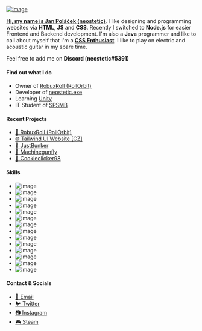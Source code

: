 [![image](https://user-images.githubusercontent.com/83291717/166122462-92e21d06-f83f-419c-9c95-d0e492637454.png)](https://neostetic.github.io)


[**Hi, my name is Jan Poláček (neostetic)**](https://github.com/neostetic). I like designing and programming websites via **HTML**, **JS** and **CSS**. Recently I switched to **Node.js** for easier Frontend and Backend development. I'm also a **Java** programmer and like to call about myself that I'm a [**CSS Enthusiast**](https://neostetic.github.io). I like to play on electric and acoustic guitar in my spare time.

Feel free to add me on **Discord (neostetic#5391)**

#### Find out what I do
 - Owner of [RobuxRoll (RollOrbit)](https://github.com/RobuxRoll)
 - Developer of [neostetic.exe](https://neostetic.github.io/)
 - Learning [Unity](https://unity.com)
 - IT Student of [SPSMB](https://github.com/SPSMB)

#### Recent Projects
 - [🎲 RobuxRoll (RollOrbit)](https://jealous-enshrined-cilantro.glitch.me/)
 - [🌐 Tailwind UI Website [CZ]](https://neostetic.github.io/Tailwind-UI-Website)
 - [🧱 JustBunker](https://github.com/neostetic/project)
 - [📝 Machinegunfly](https://machinegunfly.github.io)
 - [🍪 Cookieclicker98](https://cookieclicker98.github.io)

#### Skills
 - ![image](https://img.shields.io/badge/Adobe%20after%20affects-CF96FD?style=for-the-badge&logo=Adobe%20after%20effects&logoColor=393665)
 - ![image](https://img.shields.io/badge/Adobe%20Illustrator-FF9A00?style=for-the-badge&logo=adobe%20illustrator&logoColor=white)
 - ![image](https://img.shields.io/badge/Adobe%20Photoshop-31A8FF?style=for-the-badge&logo=Adobe%20Photoshop&logoColor=black)
 - ![image](https://img.shields.io/badge/C-00599C?style=for-the-badge&logo=c&logoColor=white)
 - ![image](https://img.shields.io/badge/CSS3-1572B6?style=for-the-badge&logo=css3&logoColor=white)
 - ![image](https://img.shields.io/badge/Express.js-000000?style=for-the-badge&logo=express&logoColor=white)
 - ![image](https://img.shields.io/badge/Heroku-430098?style=for-the-badge&logo=heroku&logoColor=white)
 - ![image](https://img.shields.io/badge/HTML5-E34F26?style=for-the-badge&logo=html5&logoColor=white)
 - ![image](https://img.shields.io/badge/Java-ED8B00?style=for-the-badge&logo=java&logoColor=white)
 - ![image](https://img.shields.io/badge/JavaScript-323330?style=for-the-badge&logo=javascript&logoColor=F7DF1E)
 - ![image](https://img.shields.io/badge/Node.js-339933?style=for-the-badge&logo=nodedotjs&logoColor=white)
 - ![image](https://img.shields.io/badge/npm-CB3837?style=for-the-badge&logo=npm&logoColor=white)
 - ![image](https://img.shields.io/badge/Pug-E3C29B?style=for-the-badge&logo=pug&logoColor=black)
 - ![image](https://img.shields.io/badge/React-20232A?style=for-the-badge&logo=react&logoColor=61DAFB)


#### Contact & Socials
 - [📧 Email](mailto:gg.polacek@gmail.com)
 - [🐦 Twitter](https://twitter.com/neostetic)
 - [📷 Instagram](https://www.instagram.com/honzikalejinej)
 - [🎮 Steam](https://steamcommunity.com/id/pixel08)

<!--
  <a href="https://neostetic.github.io">
    <p align="center">
      <img src="https://i.giphy.com/media/JWOJsD0HvNpJ7K0XFk/giphy.webp"><br>
      <img src="https://user-images.githubusercontent.com/83291717/145250762-d9f11d2e-1405-4532-b72a-5c83feae19d9.png"><br>
    </p>
  </a>
  <p align="center">
  <h4 align="center">
    Owner of <a href="https://github.com/RobuxRoll">RobuxRoll (RollOrbit)</a><br>
    Developer of <a href="https://neostetic.github.io/Tailwind-UI-Website/">Tailwind UI Website [CZ]</a><br>
    Developer of <a href="https://github.com/cookieclicker98">Cookieclicker98</a><br>
    <a href="https://neostetic.github.io">CSS Enthusiast</a><br>
  </h4>
  </p>
-->
